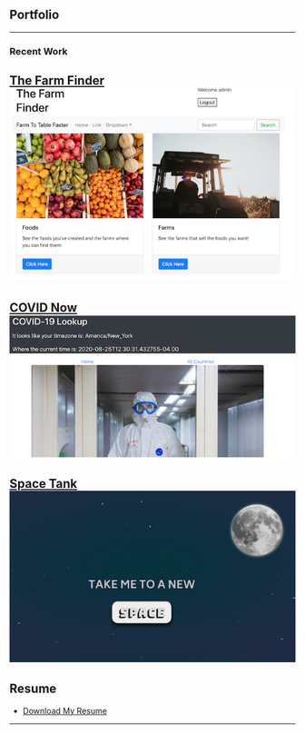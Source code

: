 ## Portfolio

---

### Recent Work 

[The Farm Finder](https://vigorous-carson-a34053.netlify.app/)
<img src="images/farm finder screenshot.png?raw=true"/>
---
[COVID Now](https://covidlookup.netlify.app/)
<img src="images/Screen Shot 2020-08-25 at 3.09.03 PM.png?raw=true"/>
---
[Space Tank](https://space-tank.netlify.app/)
<img src="images/headspace.jpg?raw=true"/>
---

## Resume

- [Download My Resume](pdf/j_galeazzi_resume_08_2020_scrubbed.pdf)

---

